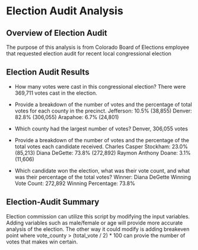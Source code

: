 # Election Audit Analysis
## Overview of Election Audit
The purpose of this analysis is from Colorado Board of Elections employee that requested election audit for recent local congressional election

## Election Audit Results
- How many votes were cast in this congressional election? 
There were 369,711 votes cast in the election.

- Provide a breakdown of the number of votes and the percentage of total votes for each county in the precinct.
Jefferson: 10.5% (38,855)
Denver: 82.8% (306,055)
Arapahoe: 6.7% (24,801)

- Which county had the largest number of votes?
Denver, 306,055 votes

- Provide a breakdown of the number of votes and the percentage of the total votes each candidate received.
Charles Casper Stockham: 23.0% (85,213)
Diana DeGette: 73.8% (272,892)
Raymon Anthony Doane: 3.1% (11,606)

- Which candidate won the election, what was their vote count, and what was their percentage of the total votes?
Winner: Diana DeGette
Winning Vote Count: 272,892
Winning Percentage: 73.8%

## Election-Audit Summary
Election commission can utilize this script by modifying the input variables. Adding variables such as male/female or age will provide more accurate analysis of the election. The other way it could modify is adding breakeven point where vote_county > (total_vote / 2) * 100 can provie the number of votes that makes win certain. 
